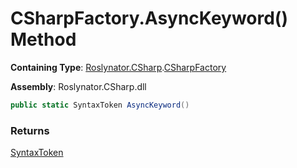 # CSharpFactory\.AsyncKeyword\(\) Method

**Containing Type**: [Roslynator.CSharp](../../README.md)\.[CSharpFactory](../README.md)

**Assembly**: Roslynator\.CSharp\.dll

```csharp
public static SyntaxToken AsyncKeyword()
```

### Returns

[SyntaxToken](https://docs.microsoft.com/en-us/dotnet/api/microsoft.codeanalysis.syntaxtoken)

